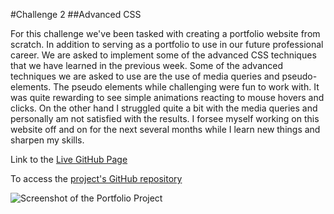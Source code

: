 #Challenge 2
##Advanced CSS

For this challenge we've been tasked with creating a portfolio website from scratch. In addition to serving as a portfolio to use in our future professional career. We are asked to implement some of the advanced CSS techniques that we have learned in the previous week. Some of the advanced techniques we are asked to use are the use of media queries and pseudo-elements.
The pseudo elements while challenging were fun to work with. It was quite rewarding to see simple animations reacting to mouse hovers and clicks. On the other hand I struggled quite a bit with the media queries and personally am not satisfied with the results. I forsee myself working on this website off and on for the next several months while I learn new things and sharpen my skills.

Link to the [Live GitHub Page](https://cpalileo.github.io/cpalileo-portfolio/)

To access the [project's GitHub repository](https://github.com/cpalileo/cpalileo-portfolio)

![Screenshot of the Portfolio Project](/../main/assets/images/cpali-folio-screen.png)
